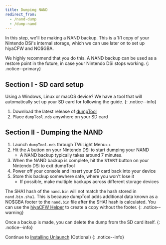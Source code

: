 ```yaml
---
title: Dumping NAND
redirect_from:
  - /nand-dump
  - /dump-nand
---
```


In this step, we'll be making a NAND backup. This is a 1:1 copy of your Nintendo DSi's internal storage, which we can use later on to set up hiyaCFW and NO$GBA.

We highly recommend that you do this. A NAND backup can be used as a restore point in the future, in case your Nintendo DSi stops working.
{: .notice--primary}

## Section I - SD card setup
Using a Windows, Linux or macOS device? We have a tool that will automatically set up your SD card for following the guide.
{: .notice--info}

1. Download the latest release of [dumpTool](https://github.com/zoogie/dumpTool/releases)
1. Place `dumpTool.nds` anywhere on your SD card

## Section II - Dumping the NAND
1. Launch `dumpTool.nds` through TWiLight Menu++
1. Hit the <kbd>A</kbd> button on your Nintendo DSi to start dumping your NAND
   - A NAND backup typically takes around 7 minutes.
1. When the NAND backup is complete, hit the <kbd>START</kbd> button on your Nintendo DSi to exit dumpTool
1. Power off your console and insert your SD card back into your device
1. Store this backup somewhere safe, where you won't lose it
   - If possible, make multiple backups across different storage devices

The SHA1 hash of the `nand.bin` will not match the hash stored in `nand.bin.sha1`. This is because dumpTool adds additional data known as a NO$GBA footer to the `nand.bin` file after the SHA1 hash is calculated. You can use the [hiyaCFW Helper](https://github.com/mondul/HiyaCFW-Helper/releases) to create a copy without the footer.
{: .notice--warning}

Once a backup is made, you can delete the dump from the SD card itself.
{: .notice--info}

Continue to [Installing Unlaunch](installing-unlaunch) (Optional)
{: .notice--info}

